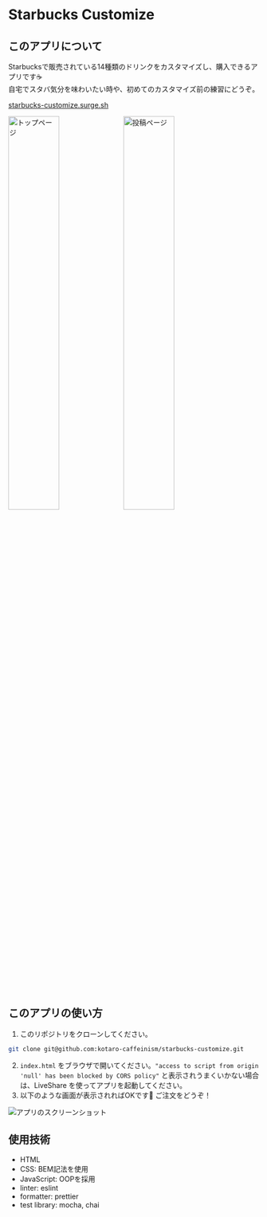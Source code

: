# Starbucks Customize

## このアプリについて

Starbucksで販売されている14種類のドリンクをカスタマイズし、購入できるアプリです☕️  
自宅でスタバ気分を味わいたい時や、初めてのカスタマイズ前の練習にどうぞ。

[starbucks-customize.surge.sh](https://starbucks-customize.surge.sh/)  

<img src="https://user-images.githubusercontent.com/5979966/199770895-af6bb4c2-331b-47c5-910c-3bdd32392379.png" alt="トップページ" width="45%"> <img src="https://user-images.githubusercontent.com/5979966/199770918-dacfed55-4bcf-419b-84dc-817b5c368522.png" alt="投稿ページ" width="45%">

## このアプリの使い方

1. このリポジトリをクローンしてください。
  ``` zsh
  git clone git@github.com:kotaro-caffeinism/starbucks-customize.git
  ```
2. `index.html` をブラウザで開いてください。`"access to script from origin 'null' has been blocked by CORS policy"` と表示されうまくいかない場合は、LiveShare を使ってアプリを起動してください。
3. 以下のような画面が表示されればOKです🥳 ご注文をどうぞ！

![アプリのスクリーンショット](https://user-images.githubusercontent.com/5979966/199770895-af6bb4c2-331b-47c5-910c-3bdd32392379.png)

## 使用技術

- HTML
- CSS: BEM記法を使用
- JavaScript: OOPを採用
- linter: eslint
- formatter: prettier
- test library: mocha, chai
